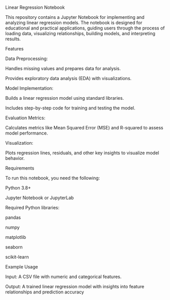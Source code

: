 Linear Regression Notebook

This repository contains a Jupyter Notebook for implementing and analyzing linear regression models. The notebook is designed for educational and practical applications, guiding users through the process of loading data, visualizing relationships, building models, and interpreting results.

Features

Data Preprocessing:

Handles missing values and prepares data for analysis.

Provides exploratory data analysis (EDA) with visualizations.

Model Implementation:

Builds a linear regression model using standard libraries.

Includes step-by-step code for training and testing the model.

Evaluation Metrics:

Calculates metrics like Mean Squared Error (MSE) and R-squared to assess model performance.

Visualization:

Plots regression lines, residuals, and other key insights to visualize model behavior.

Requirements

To run this notebook, you need the following:

Python 3.8+

Jupyter Notebook or JupyterLab

Required Python libraries:

pandas

numpy

matplotlib

seaborn

scikit-learn


Example Usage

Input: A CSV file with numeric and categorical features.

Output: A trained linear regression model with insights into feature relationships and prediction accuracy
